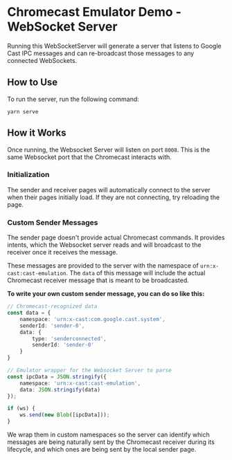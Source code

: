 # Chromecast Emulator Demo - WebSocket Server

Running this WebSocketServer will generate a server that listens to Google Cast IPC messages and can re-broadcast those messages to any connected WebSockets.

## How to Use
To run the server, run the following command:
```
yarn serve
```

## How it Works
Once running, the Websocket Server will listen on port `8008`. This is the same Websocket port that the Chromecast interacts with.

### Initialization
The sender and receiver pages will automatically connect to the server when their pages initially load. If they are not connecting, try reloading the page.

### Custom Sender Messages
The sender page doesn't provide actual Chromecast commands. It provides intents, which the Websocket server reads and will broadcast to the receiver once it receives the message.

These messages are provided to the server with the namespace of `urn:x-cast:cast-emulation`.  The `data` of this message will include the actual Chromecast receiver message that is meant to be broadcasted.

**To write your own custom sender message, you can do so like this:**

```ts
// Chromecast-recognized data
const data = {
	namespace: 'urn:x-cast:com.google.cast.system',
	senderId: 'sender-0',
	data: {
		type: 'senderconnected',
		senderId: 'sender-0'
	}
}

// Emulator wrapper for the Websocket Server to parse
const ipcData = JSON.stringify({
    namespace: 'urn:x-cast:cast-emulation',
    data: JSON.stringify(data)
});

if (ws) {
    ws.send(new Blob([ipcData]));
}
```

We wrap them in custom namespaces so the server can identify which messages are being naturally sent by the Chromecast receiver during its lifecycle, and which ones are being sent by the local sender page.